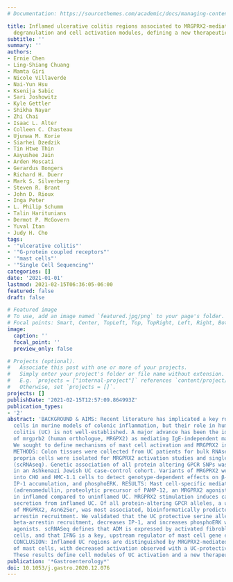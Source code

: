 ```yaml
---
# Documentation: https://sourcethemes.com/academic/docs/managing-content/

title: Inflamed ulcerative colitis regions associated to MRGPRX2-mediated mast cell
  degranulation and cell activation modules, defining a new therapeutic target
subtitle: ''
summary: ''
authors:
- Ernie Chen
- Ling-Shiang Chuang
- Mamta Giri
- Nicole Villaverde
- Nai-Yun Hsu
- Ksenija Sabic
- Sari Joshowitz
- Kyle Gettler
- Shikha Nayar
- Zhi Chai
- Isaac L. Alter
- Colleen C. Chasteau
- Ujunwa M. Korie
- Siarhei Dzedzik
- Tin Htwe Thin
- Aayushee Jain
- Arden Moscati
- Gerardus Bongers
- Richard H. Duerr
- Mark S. Silverberg
- Steven R. Brant
- John D. Rioux
- Inga Peter
- L. Philip Schumm
- Talin Haritunians
- Dermot P. McGovern
- Yuval Itan
- Judy H. Cho
tags:
- '"ulcerative colitis"'
- '"G-protein coupled receptors"'
- '"mast cells"'
- '"Single Cell Sequencing"'
categories: []
date: '2021-01-01'
lastmod: 2021-02-15T06:36:05-06:00
featured: false
draft: false

# Featured image
# To use, add an image named `featured.jpg/png` to your page's folder.
# Focal points: Smart, Center, TopLeft, Top, TopRight, Left, Right, BottomLeft, Bottom, BottomRight.
image:
  caption: ''
  focal_point: ''
  preview_only: false

# Projects (optional).
#   Associate this post with one or more of your projects.
#   Simply enter your project's folder or file name without extension.
#   E.g. `projects = ["internal-project"]` references `content/project/deep-learning/index.md`.
#   Otherwise, set `projects = []`.
projects: []
publishDate: '2021-02-15T12:57:09.864993Z'
publication_types:
- '2'
abstract: 'BACKGROUND & AIMS: Recent literature has implicated a key role for mast
  cells in murine models of colonic inflammation, but their role in human ulcerative
  colitis (UC) is not well-established. A major advance has been the identification
  of mrgprb2 (human orthologue, MRGPX2) as mediating IgE-independent mast cell activation.
  We sought to define mechanisms of mast cell activation and MRGPRX2 in human UC.
  METHODS: Colon tissues were collected from UC patients for bulk RNAseq and lamina
  propria cells were isolated for MRGPRX2 activation studies and single-cell RNA sequencing
  (scRNAseq). Genetic association of all protein altering GPCR SNPs was performed
  in an Ashkenazi Jewish UC case-control cohort. Variants of MRGPRX2 were transfected
  into CHO and HMC-1.1 cells to detect genotype-dependent effects on β-arrestin recruitment,
  IP-1 accumulation, and phosphoERK. RESULTS: Mast cell-specific mediators and ADM
  (adrenomedullin, proteolytic precursor of PAMP-12, an MRGPRX2 agonist) are upregulated
  in inflamed compared to uninflamed UC. MRGPRX2 stimulation induces carboxypeptidase
  secretion from inflamed UC. Of all protein-altering GPCR alleles, a unique variant
  of MRGPRX2, Asn62Ser, was most associated, bioinformatically predicted to alter
  arrestin recruitment. We validated that the UC protective serine allele enhances
  beta-arrestin recruitment, decreases IP-1, and increases phosphoERK with MRGPRX2
  agonists. scRNASeq defines that ADM is expressed by activated fibroblasts and epithelial
  cells, and that IFNG is a key, upstream regulator of mast cell gene expression.
  CONCLUSION: Inflamed UC regions are distinguished by MRGPRX2-mediated activation
  of mast cells, with decreased activation observed with a UC-protective genetic variant.
  These results define cell modules of UC activation and a new therapeutic target.'
publication: '*Gastroenterology*'
doi: 10.1053/j.gastro.2020.12.076
---
```

